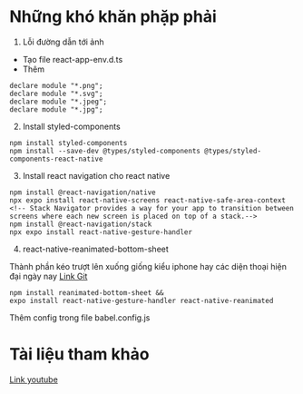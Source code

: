 # 

# Những khó khăn phặp phải
1. Lỗi đường dẫn tới ảnh
- Tạo file react-app-env.d.ts
- Thêm 
```
declare module "*.png";
declare module "*.svg";
declare module "*.jpeg";
declare module "*.jpg";
```
2. Install styled-components
```
npm install styled-components
npm install --save-dev @types/styled-components @types/styled-components-react-native

```
3. Install react navigation cho react native
```
npm install @react-navigation/native
npx expo install react-native-screens react-native-safe-area-context
<!-- Stack Navigator provides a way for your app to transition between screens where each new screen is placed on top of a stack.-->
npm install @react-navigation/stack
npx expo install react-native-gesture-handler
```
4. react-native-reanimated-bottom-sheet

Thành phần kéo trượt lên xuống giống kiểu iphone hay các diện thoại hiện đại ngày nay
[Link Git](https://github.com/osdnk/react-native-reanimated-bottom-sheet)
```
npm install reanimated-bottom-sheet &&
expo install react-native-gesture-handler react-native-reanimated
```

Thêm config trong file babel.config.js



# Tài liệu tham khảo
[Link youtube](https://www.youtube.com/watch?v=68l7wyHw97Y)